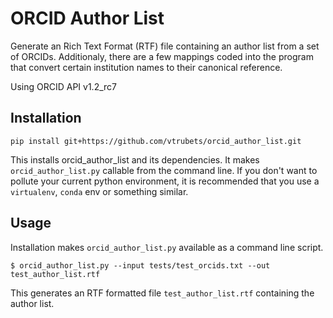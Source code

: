 # ORCID Author List
Generate an Rich Text Format (RTF) file containing an author list from a set of ORCIDs. Additionaly, there are a few mappings coded into the program that convert certain institution names to their canonical reference.

Using ORCID API v1.2_rc7

## Installation
```
pip install git+https://github.com/vtrubets/orcid_author_list.git
```
This installs orcid_author_list and its dependencies. It makes `orcid_author_list.py` callable from the command line. If you don't want to pollute your current python environment, it is recommended that you use a `virtualenv`, `conda` env or something similar.

## Usage
Installation makes `orcid_author_list.py` available as a command line script. 
```
$ orcid_author_list.py --input tests/test_orcids.txt --out test_author_list.rtf
```
This generates an RTF formatted file `test_author_list.rtf` containing the author list.

